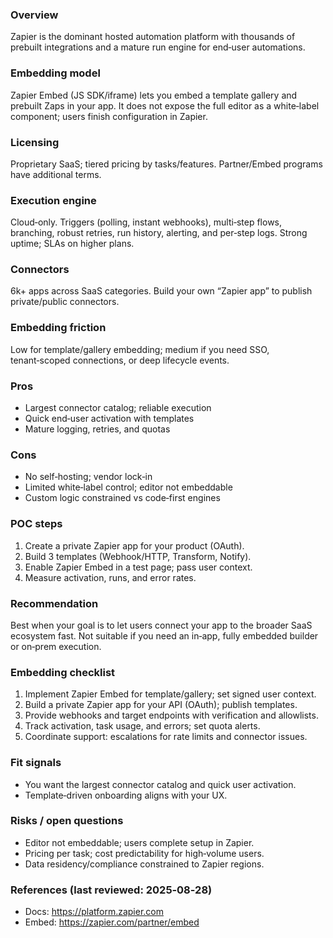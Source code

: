### Overview
Zapier is the dominant hosted automation platform with thousands of prebuilt integrations and a mature run engine for end‑user automations.

### Embedding model
Zapier Embed (JS SDK/iframe) lets you embed a template gallery and prebuilt Zaps in your app. It does not expose the full editor as a white‑label component; users finish configuration in Zapier.

### Licensing
Proprietary SaaS; tiered pricing by tasks/features. Partner/Embed programs have additional terms.

### Execution engine
Cloud‑only. Triggers (polling, instant webhooks), multi‑step flows, branching, robust retries, run history, alerting, and per‑step logs. Strong uptime; SLAs on higher plans.

### Connectors
6k+ apps across SaaS categories. Build your own “Zapier app” to publish private/public connectors.

### Embedding friction
Low for template/gallery embedding; medium if you need SSO, tenant‑scoped connections, or deep lifecycle events.

### Pros
- Largest connector catalog; reliable execution
- Quick end‑user activation with templates
- Mature logging, retries, and quotas

### Cons
- No self‑hosting; vendor lock‑in
- Limited white‑label control; editor not embeddable
- Custom logic constrained vs code‑first engines

### POC steps
1) Create a private Zapier app for your product (OAuth).
2) Build 3 templates (Webhook/HTTP, Transform, Notify).
3) Enable Zapier Embed in a test page; pass user context.
4) Measure activation, runs, and error rates.

### Recommendation
Best when your goal is to let users connect your app to the broader SaaS ecosystem fast. Not suitable if you need an in‑app, fully embedded builder or on‑prem execution.

### Embedding checklist
1) Implement Zapier Embed for template/gallery; set signed user context.
2) Build a private Zapier app for your API (OAuth); publish templates.
3) Provide webhooks and target endpoints with verification and allowlists.
4) Track activation, task usage, and errors; set quota alerts.
5) Coordinate support: escalations for rate limits and connector issues.

### Fit signals
- You want the largest connector catalog and quick user activation.
- Template‑driven onboarding aligns with your UX.

### Risks / open questions
- Editor not embeddable; users complete setup in Zapier.
- Pricing per task; cost predictability for high‑volume users.
- Data residency/compliance constrained to Zapier regions.

### References (last reviewed: 2025‑08‑28)
- Docs: https://platform.zapier.com
- Embed: https://zapier.com/partner/embed